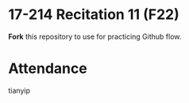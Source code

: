 # 17-214 Recitation 11 (F22)
**Fork** this repository to use for practicing Github flow.

# Attendance
tianyip